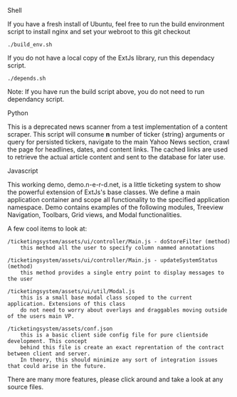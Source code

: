Shell

If you have a fresh install of Ubuntu, feel free to run the build
environment script to install nginx and set your webroot to this git checkout

```
./build_env.sh
```

If you do not have a local copy of the ExtJs library,
run this dependacy script. 

```
./depends.sh
```

Note: If you have run the build script above, you do not need to run
	dependancy script.


Python

This is a deprecated news scanner from a test implementation of a content
scraper. This script will consume **n** number of ticker {string} arguments or query for
persisted tickers, navigate to the main Yahoo News section, crawl the page for headlines,
dates, and content links. The cached links are used to retrieve the actual article content
and sent to the database for later use. 

Javascript

This working demo, demo.n-e-r-d.net, is a little ticketing system to show the powerful extension
of ExtJs's base classes. We define a main application container and scope all functionality to the
specified application namespace. Demo contains examples of the following modules, Treeview Navigation, 
Toolbars, Grid views, and Modal functionalities. 

A few cool items to look at: 
	
	/ticketingsystem/assets/ui/controller/Main.js - doStoreFilter (method)
		this method all the user to specify column nammed annotations

	/ticketingsystem/assets/ui/controller/Main.js - updateSystemStatus (method)
		this method provides a single entry point to display messages to the user

	/ticketingsystem/assets/ui/util/Modal.js 
		this is a small base modal class scoped to the current application. Extensions of this class
		do not need to worry about overlays and draggables moving outside of the users main VP.

	/ticketingsystem/assets/conf.json
		this is a basic client side config file for pure clientside development. This concept
		behind this file is create an exact reprentation of the contract between client and server. 
		In theory, this should minimize any sort of integration issues that could arise in the future.

There are many more features, please click around and take a look at any source files. 
	
